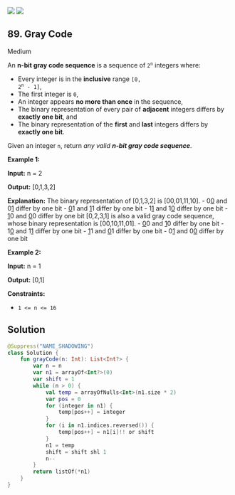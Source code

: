 [![](https://img.shields.io/github/stars/javadev/LeetCode-in-Kotlin?label=Stars&style=flat-square)](https://github.com/javadev/LeetCode-in-Kotlin)
[![](https://img.shields.io/github/forks/javadev/LeetCode-in-Kotlin?label=Fork%20me%20on%20GitHub%20&style=flat-square)](https://github.com/javadev/LeetCode-in-Kotlin/fork)

## 89\. Gray Code

Medium

An **n-bit gray code sequence** is a sequence of <code>2<sup>n</sup></code> integers where:

*   Every integer is in the **inclusive** range <code>[0, 2<sup>n</sup> - 1]</code>,
*   The first integer is `0`,
*   An integer appears **no more than once** in the sequence,
*   The binary representation of every pair of **adjacent** integers differs by **exactly one bit**, and
*   The binary representation of the **first** and **last** integers differs by **exactly one bit**.

Given an integer `n`, return _any valid **n-bit gray code sequence**_.

**Example 1:**

**Input:** n = 2

**Output:** [0,1,3,2]

**Explanation:** The binary representation of [0,1,3,2] is [00,01,11,10]. - 0<ins>0</ins> and 0<ins>1</ins> differ by one bit - <ins>0</ins>1 and <ins>1</ins>1 differ by one bit - 1<ins>1</ins> and 1<ins>0</ins> differ by one bit - <ins>1</ins>0 and <ins>0</ins>0 differ by one bit [0,2,3,1] is also a valid gray code sequence, whose binary representation is [00,10,11,01]. - <ins>0</ins>0 and <ins>1</ins>0 differ by one bit - 1<ins>0</ins> and 1<ins>1</ins> differ by one bit - <ins>1</ins>1 and <ins>0</ins>1 differ by one bit - 0<ins>1</ins> and 0<ins>0</ins> differ by one bit

**Example 2:**

**Input:** n = 1

**Output:** [0,1]

**Constraints:**

*   `1 <= n <= 16`

## Solution

```kotlin
@Suppress("NAME_SHADOWING")
class Solution {
    fun grayCode(n: Int): List<Int?> {
        var n = n
        var n1 = arrayOf<Int?>(0)
        var shift = 1
        while (n > 0) {
            val temp = arrayOfNulls<Int>(n1.size * 2)
            var pos = 0
            for (integer in n1) {
                temp[pos++] = integer
            }
            for (i in n1.indices.reversed()) {
                temp[pos++] = n1[i]!! or shift
            }
            n1 = temp
            shift = shift shl 1
            n--
        }
        return listOf(*n1)
    }
}
```